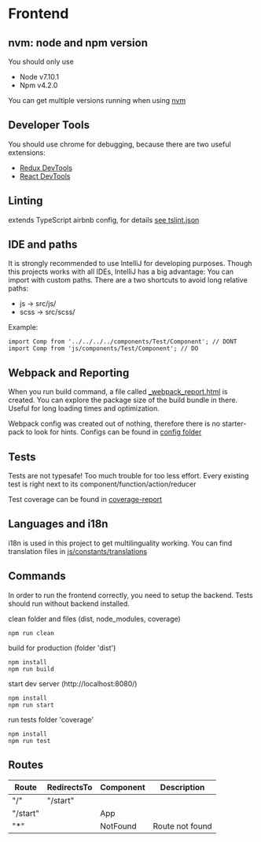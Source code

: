 # Frontend

## nvm: node and npm version

You should only use 
- Node v7.10.1
- Npm v4.2.0

You can get multiple versions running when using [nvm](https://github.com/creationix/nvm)

## Developer Tools

You should use chrome for debugging, because there are two useful extensions:
- [Redux DevTools](https://github.com/zalmoxisus/redux-devtools-extension)
- [React DevTools](https://github.com/facebook/react-devtools/)

## Linting

extends TypeScript airbnb config, for details [see tslint.json](./tslint.json)

## IDE and paths

It is strongly recommended to use IntelliJ for developing purposes. Though this projects works with all IDEs, IntelliJ has a big advantage: You can import with custom paths.
There are a two shortcuts to avoid long relative paths:
- js -> src/js/
- scss -> src/scss/

Example:

```
import Comp from '../../../../components/Test/Component'; // DONT
import Comp from 'js/components/Test/Component'; // DO
``` 

## Webpack and Reporting

When you run build command, a file called [_webpack_report.html](./_webpack-report.html) is created.
You can explore the package size of the build bundle in there. Useful for long loading times and optimization.

Webpack config was created out of nothing, therefore there is no starter-pack to look for hints. Configs can be found in [config folder](./config)

## Tests 

Tests are not typesafe! Too much trouble for too less effort. Every existing test is right next to its component/function/action/reducer

Test coverage can be found in [coverage-report](./coverage/index.html)

## Languages and i18n

i18n is used in this project to get multilinguality working. You can find translation files in [js/constants/translations](./src/js/constants/translations)

## Commands

In order to run the frontend correctly, you need to setup the backend. Tests should run without backend installed.

clean folder and files (dist, node_modules, coverage)
```
npm run clean
```

build for production (folder 'dist')
```
npm install
npm run build
```

start dev server (http://localhost:8080/)
```
npm install
npm run start
```


run tests folder 'coverage'
```
npm install
npm run test
```

## Routes

| Route          | RedirectsTo  | Component  | Description         |
|----------------|--------------|------------|---------------------|
| "/"            | "/start"     |            |                     |
| "/start"       |              | App        |                     |
| "*"            |              | NotFound   | Route not found     |
 